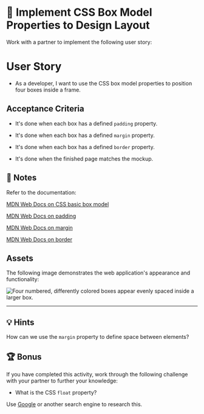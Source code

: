 # 📖 Implement CSS Box Model Properties to Design Layout

Work with a partner to implement the following user story:
# User Story 

* As a developer, I want to use the CSS box model properties to position four boxes inside a frame.

## Acceptance Criteria

* It's done when each box has a defined `padding` property.

* It's done when each box has a defined `margin` property.

* It's done when each box has a defined `border` property.

* It's done when the finished page matches the mockup.

## 📝 Notes

Refer to the documentation: 

[MDN Web Docs on CSS basic box model](https://developer.mozilla.org/en-US/docs/Web/CSS/CSS_Box_Model)

[MDN Web Docs on padding](https://developer.mozilla.org/en-US/docs/Web/CSS/padding)

[MDN Web Docs on margin](https://developer.mozilla.org/en-US/docs/Web/CSS/margin)

[MDN Web Docs on border](https://developer.mozilla.org/en-US/docs/Web/CSS/border)

## Assets

The following image demonstrates the web application's appearance and functionality:

![Four numbered, differently colored boxes appear evenly spaced inside a larger box.](./assets/image-1.png)

---

## 💡 Hints

How can we use the `margin` property to define space between elements?

## 🏆 Bonus

If you have completed this activity, work through the following challenge with your partner to further your knowledge:

* What is the CSS `float` property?

Use [Google](https://www.google.com) or another search engine to research this.

